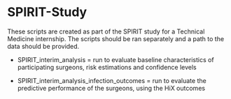 # SPIRIT-Study
These scripts are created as part of the SPIRIT study for a Technical Medicine internship. The scripts should be ran separately and a path to the data should be provided. 

- SPIRIT_interim_analysis = run to evaluate baseline characteristics of participating surgeons, risk estimations and confidence levels

- SPIRIT_interim_analysis_infection_outcomes = run to evaluate the predictive performance of the surgeons, using the HiX outcomes
